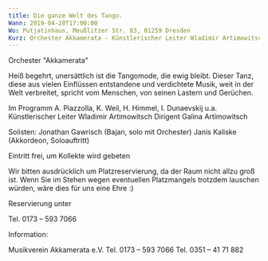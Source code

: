```yaml
---
title: Die ganze Welt des Tango.
Wann: 2019-04-28T17:00:00
Wo: Putjatinhaus, Meußlitzer Str. 83, 01259 Dresden
Kurz: Orchester Akkamerata - Künstlerischer Leiter Wladimir Artimowitsch - Dirigent Galina Artimowitsch
---
```


Orchester "Akkamerata"
 
Heiß begehrt, unersättlich ist die Tangomode, die ewig bleibt. Dieser Tanz, diese aus vielen Einflüssen entstandene und verdichtete Musik, weit in der Welt verbreitet, spricht vom Menschen, von seinen Lastern und Gerüchen.

Im Programm  A. Piazzolla, K. Weil, H. Himmel, I. Dunaevskij u.a. 
Künstlerischer Leiter  Wladimir Artimowitsch
Dirigent Galina Artimowitsch

Solisten: 
Jonathan Gawrisch (Bajan, solo mit Orchester) 
Janis Kaliske (Akkordeon, Soloauftritt)

Eintritt frei, um Kollekte wird gebeten
 
Wir bitten ausdrücklich um Platzreservierung, da der Raum nicht allzu groß ist.
Wenn Sie im Stehen wegen eventuellen Platzmangels trotzdem lauschen würden, wäre dies für uns eine Ehre :)

Reservierung unter

Tel. 0173 – 593 7066

 
Information:
 
Musikverein Akkamerata e.V.
Tel. 0173 – 593 7066
Tel. 0351 – 41 71 882